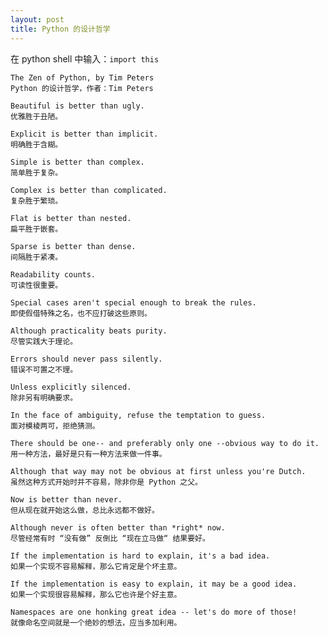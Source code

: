 ```yaml
---
layout: post
title: Python 的设计哲学
---
```


在 python shell 中输入：`import this`

    The Zen of Python, by Tim Peters
    Python 的设计哲学，作者：Tim Peters
    
    Beautiful is better than ugly.
    优雅胜于丑陋。
    
    Explicit is better than implicit.
    明确胜于含糊。
    
    Simple is better than complex.
    简单胜于复杂。
    
    Complex is better than complicated.
    复杂胜于繁琐。
    
    Flat is better than nested.
    扁平胜于嵌套。
    
    Sparse is better than dense.
    间隔胜于紧凑。
    
    Readability counts.
    可读性很重要。
    
    Special cases aren't special enough to break the rules.
    即使假借特殊之名，也不应打破这些原则。
    
    Although practicality beats purity.
    尽管实践大于理论。
    
    Errors should never pass silently.
    错误不可置之不理。
    
    Unless explicitly silenced.
    除非另有明确要求。
    
    In the face of ambiguity, refuse the temptation to guess.
    面对模棱两可，拒绝猜测。
    
    There should be one-- and preferably only one --obvious way to do it.
    用一种方法，最好是只有一种方法来做一件事。
    
    Although that way may not be obvious at first unless you're Dutch.
    虽然这种方式开始时并不容易，除非你是 Python 之父。
    
    Now is better than never.
    但从现在就开始这么做，总比永远都不做好。
    
    Although never is often better than *right* now.
    尽管经常有时 “没有做” 反倒比 “现在立马做“ 结果要好。
    
    If the implementation is hard to explain, it's a bad idea.
    如果一个实现不容易解释，那么它肯定是个坏主意。
    
    If the implementation is easy to explain, it may be a good idea.
    如果一个实现很容易解释，那么它也许是个好主意。
    
    Namespaces are one honking great idea -- let's do more of those!
    就像命名空间就是一个绝妙的想法，应当多加利用。
